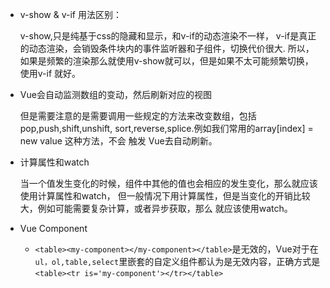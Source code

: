 * v-show & v-if 用法区别：

    v-show,只是纯基于css的隐藏和显示，和v-if的动态渲染不一样，
    v-if是真正的动态渲染，会销毁条件块内的事件监听器和子组件，切换代价很大.
    所以，如果是频繁的渲染那么就使用v-show就可以，但是如果不太可能频繁切换，
    使用v-if 就好。
* Vue会自动监测数组的变动，然后刷新对应的视图

    但是需要注意的是需要调用一些规定的方法来改变数组，包括pop,push,shift,unshift,
    sort,reverse,splice.例如我们常用的array[index] = new value 这种方法，不会
    触发 Vue去自动刷新。

* 计算属性和watch

    当一个值发生变化的时候，组件中其他的值也会相应的发生变化，那么就应该使用计算属性和watch，
    但一般情况下用计算属性，但是当变化的开销比较大，例如可能需要复杂计算，或者异步获取，那么
    就应该使用watch。

* Vue Component

    * `<table><my-component></my-component></table>`是无效的，Vue对于在
        `ul，ol,table,select`里嵌套的自定义组件都认为是无效内容，正确方式是
        `<table><tr is='my-component'></tr></table>`
